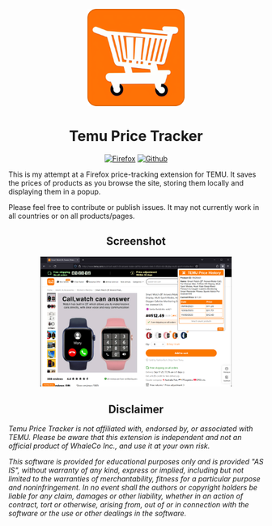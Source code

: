<p align="center">
    <img src="./icons/icon-192.png">
</p>

<h1 align="center">Temu Price Tracker</h1>

<div align="center">

[![Firefox][Firefox-image]][Firefox-url]
[![Github][Github-image]][Github-url]

[Firefox-image]: https://img.shields.io/badge/-Firefox-orange?logo=firefox-browser&logoColor=white

[Firefox-url]: https://addons.mozilla.org/en-US/firefox/addon/temutracker/

[Github-image]: https://img.shields.io/badge/-Github-black?logo=github&logoColor=white

[Github-url]: https://github.com/hexfactor/TemuTracker/releases/latest

</div>

This is my attempt at a Firefox price-tracking extension for TEMU. It saves the prices of products as you browse the site, storing them locally and displaying them in a popup.

Please feel free to contribute or publish issues. It may not currently work in all countries or on all products/pages.

<h2 align="center">Screenshot</h2>

<p align="center">
    <img src="./src/screenshot.png" width="75%">
</p>

<h2 align="center">Disclaimer</h2>

*Temu Price Tracker is not affiliated with, endorsed by, or associated with TEMU. Please be aware that this extension is independent and not an official product of WhaleCo Inc., and use it at your own risk.*

*This software is provided for educational purposes only and is provided "AS IS", without warranty of any kind, express or implied, including but not limited to the warranties of merchantability, fitness for a particular purpose and noninfringement. In no event shall the authors or copyright holders be liable for any claim, damages or other liability, whether in an action of contract, tort or otherwise, arising from, out of or in connection with the software or the use or other dealings in the software.*

